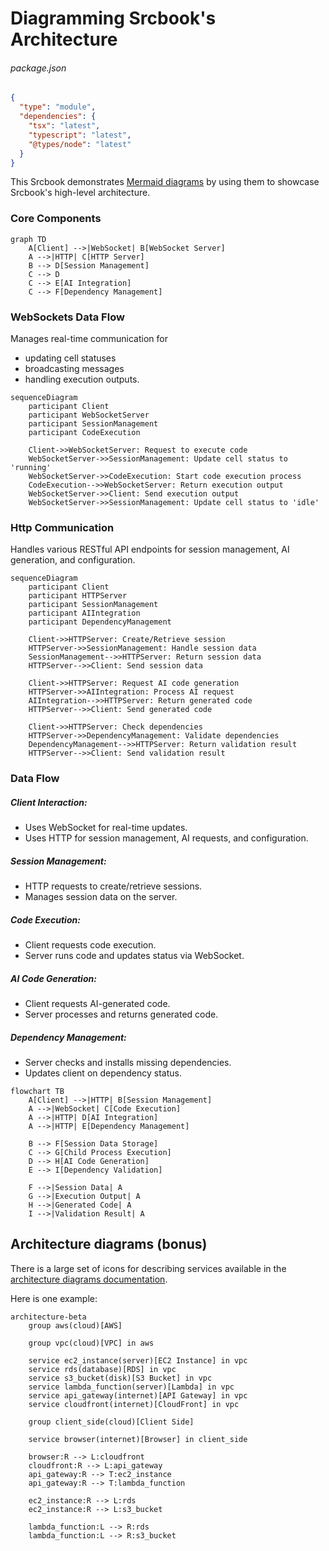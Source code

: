 <!-- srcbook:{"language":"typescript","tsconfig.json":{"compilerOptions":{"module":"nodenext","moduleResolution":"nodenext","target":"es2022","resolveJsonModule":true,"noEmit":true,"allowImportingTsExtensions":true},"include":["src/**/*"],"exclude":["node_modules"]}} -->

# Diagramming Srcbook's Architecture

###### package.json

```json
{
  "type": "module",
  "dependencies": {
    "tsx": "latest",
    "typescript": "latest",
    "@types/node": "latest"
  }
}
```

This Srcbook demonstrates [Mermaid diagrams](https://mermaid.js.org/intro/getting-started.html) by using them to showcase Srcbook's high-level architecture.

### Core Components

```mermaid
graph TD
    A[Client] -->|WebSocket| B[WebSocket Server]
    A -->|HTTP| C[HTTP Server]
    B --> D[Session Management]
    C --> D
    C --> E[AI Integration]
    C --> F[Dependency Management]
```

### WebSockets Data Flow

Manages real-time communication for
- updating cell statuses
- broadcasting messages
- handling execution outputs.

```mermaid
sequenceDiagram
    participant Client
    participant WebSocketServer
    participant SessionManagement
    participant CodeExecution

    Client->>WebSocketServer: Request to execute code
    WebSocketServer->>SessionManagement: Update cell status to 'running'
    WebSocketServer->>CodeExecution: Start code execution process
    CodeExecution-->>WebSocketServer: Return execution output
    WebSocketServer->>Client: Send execution output
    WebSocketServer->>SessionManagement: Update cell status to 'idle'
```

### Http Communication

Handles various RESTful API endpoints for session management, AI generation, and configuration.

```mermaid
sequenceDiagram
    participant Client
    participant HTTPServer
    participant SessionManagement
    participant AIIntegration
    participant DependencyManagement

    Client->>HTTPServer: Create/Retrieve session
    HTTPServer->>SessionManagement: Handle session data
    SessionManagement-->>HTTPServer: Return session data
    HTTPServer-->>Client: Send session data

    Client->>HTTPServer: Request AI code generation
    HTTPServer->>AIIntegration: Process AI request
    AIIntegration-->>HTTPServer: Return generated code
    HTTPServer-->>Client: Send generated code

    Client->>HTTPServer: Check dependencies
    HTTPServer->>DependencyManagement: Validate dependencies
    DependencyManagement-->>HTTPServer: Return validation result
    HTTPServer-->>Client: Send validation result
```

### Data Flow

##### Client Interaction:
- Uses WebSocket for real-time updates.
- Uses HTTP for session management, AI requests, and configuration.

##### Session Management:
- HTTP requests to create/retrieve sessions.
- Manages session data on the server.

##### Code Execution:
- Client requests code execution.
- Server runs code and updates status via WebSocket.

##### AI Code Generation:
- Client requests AI-generated code.
- Server processes and returns generated code.

##### Dependency Management:
- Server checks and installs missing dependencies.
- Updates client on dependency status.

```mermaid
flowchart TB
    A[Client] -->|HTTP| B[Session Management]
    A -->|WebSocket| C[Code Execution]
    A -->|HTTP| D[AI Integration]
    A -->|HTTP| E[Dependency Management]

    B --> F[Session Data Storage]
    C --> G[Child Process Execution]
    D --> H[AI Code Generation]
    E --> I[Dependency Validation]

    F -->|Session Data| A
    G -->|Execution Output| A
    H -->|Generated Code| A
    I -->|Validation Result| A
```

## Architecture diagrams (bonus)

There is a large set of icons for describing services available in the [architecture diagrams documentation](https://mermaid.js.org/syntax/architecture.html).

Here is one example:

```mermaid
architecture-beta
    group aws(cloud)[AWS]
    
    group vpc(cloud)[VPC] in aws
    
    service ec2_instance(server)[EC2 Instance] in vpc
    service rds(database)[RDS] in vpc
    service s3_bucket(disk)[S3 Bucket] in vpc
    service lambda_function(server)[Lambda] in vpc
    service api_gateway(internet)[API Gateway] in vpc
    service cloudfront(internet)[CloudFront] in vpc

    group client_side(cloud)[Client Side]

    service browser(internet)[Browser] in client_side

    browser:R --> L:cloudfront
    cloudfront:R --> L:api_gateway
    api_gateway:R --> T:ec2_instance
    api_gateway:R --> T:lambda_function

    ec2_instance:R --> L:rds
    ec2_instance:R --> L:s3_bucket

    lambda_function:L --> R:rds
    lambda_function:L --> R:s3_bucket
```